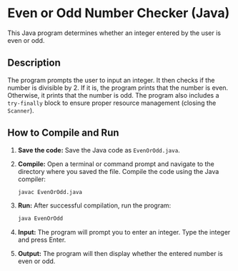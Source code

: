 # Even or Odd Number Checker (Java)

This Java program determines whether an integer entered by the user is even or odd.

## Description

The program prompts the user to input an integer. It then checks if the number is divisible by 2. If it is, the program prints that the number is even. Otherwise, it prints that the number is odd.  The program also includes a `try-finally` block to ensure proper resource management (closing the `Scanner`).

## How to Compile and Run

1.  **Save the code:** Save the Java code as `EvenOrOdd.java`.

2.  **Compile:** Open a terminal or command prompt and navigate to the directory where you saved the file. Compile the code using the Java compiler:

    ```bash
    javac EvenOrOdd.java
    ```

3.  **Run:** After successful compilation, run the program:

    ```bash
    java EvenOrOdd
    ```

4.  **Input:** The program will prompt you to enter an integer.  Type the integer and press Enter.

5.  **Output:** The program will then display whether the entered number is even or odd.
